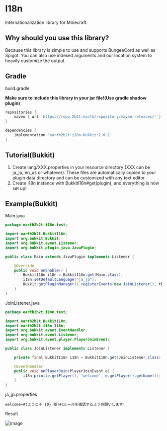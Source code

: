 # I18n

Internationalization library for Minecraft.

## Why should you use this library?

Because this library is simple to use and supports BungeeCord as well as Spigot. You can also use indexed arguments and
our location system to heavily customize the output.

## Gradle

build.gradle

**Make sure to include this library in your jar file!(Use gradle shadow plugin)**

```groovy
repositories {
    maven { url 'https://repo.2b2t.earth/repository/maven-releases/' }
}

dependencies {
    implementation 'earth2b2t:i18n-bukkit:2.0.2'
}
```

## Tutorial(Bukkit)

1. Create lang/XXX.properties in your resource directory (XXX can be ja_jp, en_us or whatever). These files are
   automatically copied to your plugin data directory and can be customized with any text editor.
2. Create I18n instance with BukkitI18n#get(plugin), and everything is now set up!

## Example(Bukkit)

Main.java

```java
package earth2b2t.i18n.test;

import earth2b2t.BukkitI18n;
import org.bukkit.Bukkit;
import org.bukkit.event.Listener;
import org.bukkit.plugin.java.JavaPlugin;

public class Main extends JavaPlugin implements Listener {

    @Override
    public void onEnable() {
        BukkitI18n i18n = BukkitI18n.get(Main.class);
        i18n.setDefaultLanguage("ja_jp");
        Bukkit.getPluginManager().registerEvents(new JoinListener(), this);
    }
}

```

JoinListener.java

```java
package earth2b2t.i18n.test;

import earth2b2t.BukkitI18n;
import earth2b2t.i18n.I18n;
import org.bukkit.event.EventHandler;
import org.bukkit.event.Listener;
import org.bukkit.event.player.PlayerJoinEvent;

public class JoinListener implements Listener {

    private final BukkitI18n i18n = BukkitI18n.get(JoinListener.class);

    @EventHandler
    public void onPlayerJoin(PlayerJoinEvent e) {
        i18n.print(e.getPlayer(), "welcome", e.getPlayer().getName());
    }
}
```

ja_jp.properties

```properties
welcome=#tようこそ {0} 様!#cルールを確認するようお願いします!
```

Result

![image](https://user-images.githubusercontent.com/26406334/138262372-c2b38f15-d5e0-4928-9bc4-fefeaee5fc1f.png)
